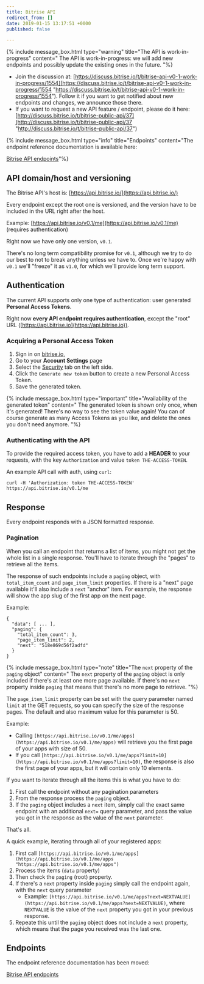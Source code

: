 ```yaml
---
title: Bitrise API
redirect_from: []
date: 2019-01-15 13:17:51 +0000
published: false

---
```

{% include message_box.html type="warning" title="The API is work-in-progress" content=" The API is work-in-progress: we will add new endpoints and possibly update the existing ones in the future. "%}

* Join the discussion at: [https://discuss.bitrise.io/t/bitrise-api-v0-1-work-in-progress/1554](https://discuss.bitrise.io/t/bitrise-api-v0-1-work-in-progress/1554 "https://discuss.bitrise.io/t/bitrise-api-v0-1-work-in-progress/1554"). Follow it if you want to get notified about new endpoints and changes, we announce those there.
* If you want to request a new API feature / endpoint, please do it here: [http://discuss.bitrise.io/t/bitrise-public-api/37](http://discuss.bitrise.io/t/bitrise-public-api/37 "http://discuss.bitrise.io/t/bitrise-public-api/37")

{% include message_box.html type="info" title="Endpoints" content="The endpoint reference documentation is available here:

[Bitrise API endpoints](https://api-docs.bitrise.io)"%}

## API domain/host and versioning

The Bitrise API's host is: [https://api.bitrise.io/](https://api.bitrise.io/)

Every endpoint except the root one is versioned, and the version have to be included in the URL right after the host.

Example: [https://api.bitrise.io/v0.1/me](https://api.bitrise.io/v0.1/me) (requires authentication)

Right now we have only one version, `v0.1`.

There's no long term compatibility promise for `v0.1`, although we try to do our best to not to break anything unless we have to. Once we're happy with `v0.1` we'll "freeze" it as `v1.0`, for which we'll provide long term support.

## Authentication

The current API supports only one type of authentication: user generated **Personal Access Tokens**.

Right now **every API endpoint requires authentication**, except the "root" URL ([https://api.bitrise.io](https://api.bitrise.io)).

### Acquiring a Personal Access Token

1. Sign in on [bitrise.io](https://www.bitrise.io),
2. Go to your **Account Settings** page
3. Select the [Security](https://www.bitrise.io/me/profile#/security) tab on the left side.
4. Click the `Generate new token` button to create a new Personal Access Token.
5. Save the generated token. 

{% include message_box.html type="important" title="Availability of the generated token" content=" The generated token is shown only once, when it's generated! There's no way to see the token value again! You can of course generate as many Access Tokens as you like, and delete the ones you don't need anymore. "%}

### Authenticating with the API

To provide the required access token, you have to add a **HEADER** to your requests, with the key `Authorization` and value `token THE-ACCESS-TOKEN`.

An example API call with auth, using `curl`:

    curl -H 'Authorization: token THE-ACCESS-TOKEN' https://api.bitrise.io/v0.1/me

## Response

Every endpoint responds with a JSON formatted response.

### Pagination

When you call an endpoint that returns a list of items, you might not get the whole list in a single response. You'll have to iterate through the "pages" to retrieve all the items.

The response of such endpoints include a `paging` object, with `total_item_count` and `page_item_limit` properties. If there is a "next" page available it'll also include a `next` "anchor" item. For example, the response will show the app slug of the first app on the next page.

Example:

    {
      "data": [ ... ],
      "paging": {
        "total_item_count": 3,
        "page_item_limit": 2,
        "next": "518e869d56f2adfd"
      }
    }

{% include message_box.html type="note" title="The `next` property of the `paging` object" content=" The `next` property of the `paging` object is only included if there's at least one more page available. If there's no `next` property inside `paging` that means that there's no more page to retrieve. "%}

The `page_item_limit` property can be set with the query parameter named `limit` at the GET requests, so you can specify the size of the response pages. The default and also maximum value for this parameter is 50.

Example:

* Calling `[https://api.bitrise.io/v0.1/me/apps](https://api.bitrise.io/v0.1/me/apps)` will retrieve you the first page of your apps with size of 50.
* If you call `[https://api.bitrise.io/v0.1/me/apps?limit=10](https://api.bitrise.io/v0.1/me/apps?limit=10)`, the response is also the first page of your apps, but it will contain only 10 elements.

If you want to iterate through all the items this is what you have to do:

1. First call the endpoint without any pagination parameters
2. From the response process the `paging` object.
3. If the `paging` object includes a `next` item, simply call the exact same endpoint with an additional `next=` query parameter, and pass the value you got in the response as the value of the `next` parameter.

That's all.

A quick example, iterating through all of your registered apps:

1. First call `[https://api.bitrise.io/v0.1/me/apps](https://api.bitrise.io/v0.1/me/apps "https://api.bitrise.io/v0.1/me/apps")`
2. Process the items (`data` property)
3. Then check the `paging` (root) property.
4. If there's a `next` property inside `paging` simply call the endpoint again, with the `next` query parameter
   * Example: `[https://api.bitrise.io/v0.1/me/apps?next=NEXTVALUE](https://api.bitrise.io/v0.1/me/apps?next=NEXTVALUE)`, where `NEXTVALUE` is the value of the `next` property you got in your previous response.
5. Repeate this until the `paging` object does not include a `next` property, which means that the page you received was the last one.

## Endpoints

The endpoint reference documentation has been moved:

[Bitrise API endpoints](https://api-docs.bitrise.io/)